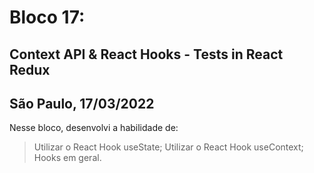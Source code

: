 # Bloco 17:

## Context API & React Hooks - Tests in React Redux
## São Paulo, 17/03/2022

Nesse bloco, desenvolvi a habilidade de:

> Utilizar o React Hook useState;
> Utilizar o React Hook useContext;
> Hooks em geral.